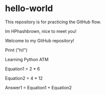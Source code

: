 # hello-world
This repository is for practicing the GitHub flow.

Im HPhashbrown, nice to meet you!

Welcome to my GitHub repository!

Print ("hi!")

Learning Python ATM

Equation1 = 2 * 6

Equation2 = 4 * 12

Answer1 = Equation1 + Equation2